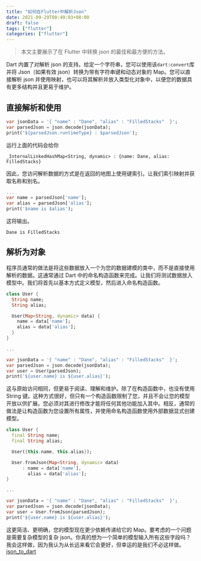 ```yaml
---
title: "如何在Flutter中解析Json"
date: 2021-09-29T08:49:03+08:00
draft: false
tags: ["flutter"]
categories: ["flutter"]
---
```


> 本文主要展示了在 Flutter 中转换 json 的最佳和最方便的方法。

Dart 内置了对解析 json 的支持。给定一个字符串，您可以使用该`dart:convert`库并将 Json（如果有效 json）转换为带有字符串键和动态对象的 Map。您可以直接解析 json 并使用映射，也可以将其解析并放入类型化对象中，以便您的数据具有更多结构并且更易于维护。

## 直接解析和使用

```dart
var jsonData = '{ "name" : "Dane", "alias" : "FilledStacks"  }';
var parsedJson = json.decode(jsonData);
print('${parsedJson.runtimeType} : $parsedJson');
```

运行上面的代码会给你

```text
_InternalLinkedHashMap<String, dynamic> : {name: Dane, alias: FilledStacks}
```

因此，您访问解析数据的方式是在返回的地图上使用键索引。让我们索引映射并获取名称和别名。

```dart
...
var name = parsedJson['name'];
var alias = parsedJson['alias'];
print('$name is $alias');
```

这将输出。

```text
Dane is FilledStacks
```

## 解析为对象

程序员通常的做法是将这些数据放入一个为您的数据建模的类中，而不是直接使用解析的数据。这通常通过 Dart 中的命名构造函数来完成。让我们将测试数据放入模型中。我们将首先以基本方式定义模型，然后进入命名构造函数。

```dart
class User {
  String name;
  String alias;

  User(Map<String, dynamic> data) {
    name = data['name'];
    alias = data['alias'];
  }
}

...

var jsonData = '{ "name" : "Dane", "alias" : "FilledStacks"  }';
var parsedJson = json.decode(jsonData);
var user = User(parsedJson);
print('${user.name} is ${user.alias}');
```

这与原始访问相同，但更易于阅读、理解和维护。除了在构造函数中，也没有使用 String 键。这种方式很好，但只有一个构造函数限制了您，并且不会让您的模型开放以供扩展。您必须对其进行修改才能将任何其他功能加入其中。相反，通常的做法是让构造函数为您设置所有属性，并使用命名构造函数使用外部数据显式创建模型。

```dart
class User {
  final String name;
  final String alias;

  User({this.name, this.alias});

  User.fromJson(Map<String, dynamic> data)
      : name = data['name'],
        alias = data['alias'];
}

...

var jsonData = '{ "name" : "Dane", "alias" : "FilledStacks"  }';
var parsedJson = json.decode(jsonData);
var user = User.fromJson(parsedJson);
print('${user.name} is ${user.alias}');
```

这更简洁、更明确，您的模型现在更少依赖传递给它的 Map。要考虑的一个问题是需要复杂模型的复杂 json。你真的想为一个简单的模型输入所有这些字段吗？我会这样做，因为我认为从长远来看它会更好，但幸运的是我们不必这样做。[json_to_dart](https://javiercbk.github.io/json_to_dart/)